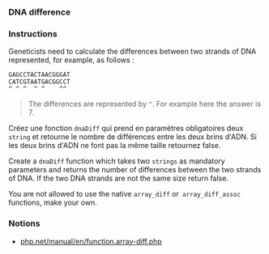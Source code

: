 ### DNA difference

### Instructions

Geneticists need to calculate the differences between two strands of DNA represented, for example, as follows :

```
GAGCCTACTAACGGGAT
CATCGTAATGACGGCCT
^ ^ ^  ^ ^    ^^
```

> The differences are represented by `^`. For example here the answer is 7.

Créez une fonction `dnaDiff` qui prend en paramètres obligatoires deux `string` et retourne le nombre de différences entre les deux brins d'ADN. Si les deux brins d'ADN ne font pas la même taille retournez false.

Create a `dnaDiff` function which takes two `strings` as mandatory parameters and returns the number of differences between the two strands of DNA. If the two DNA strands are not the same size return false.

You are not allowed to use the native `array_diff` or` array_diff_assoc` functions, make your own.

### Notions

- [php.net/manual/en/function.array-diff.php](https://www.php.net/manual/en/function.array-diff.php)

